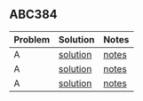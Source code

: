 
## ABC384

| Problem | Solution | Notes |
|----------|----------|-------|
| A | [solution](abc/abc384/a/a.py) | [notes](https://github.com/arugo11/Atcoder/issues/2) |
| A | [solution](abc/abc384/a/a.py) | [notes](https://github.com/arugo11/Atcoder/issues/3) |
| A | [solution](abc/abc384/a/a.py) | [notes](https://github.com/arugo11/Atcoder/issues/4) |
